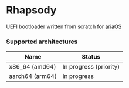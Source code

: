 # Rhapsody
UEFI bootloader written from scratch for [ariaOS](https://github.com/ExhoAR22/aria)

### Supported architectures
|Name           |Status                |
|---------------|----------------------|
|x86_64 (amd64) |In progress (priority)|
|aarch64 (arm64)|In progress           |